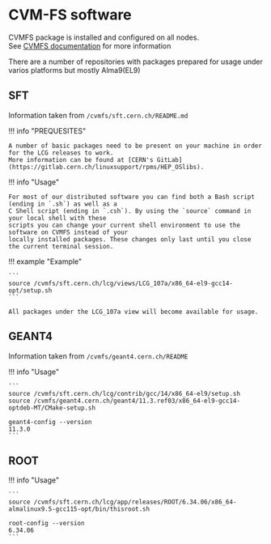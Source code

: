 # CVM-FS software

CVMFS package is installed and configured on all nodes.  
See [CVMFS documentation](https://cvmfs.readthedocs.io/en/stable/) for more information

There are a number of repositories with packages prepared for usage under varios platforms but mostly Alma9(EL9)

## SFT
Information taken from `/cvmfs/sft.cern.ch/README.md`

!!! info "PREQUESITES"

    A number of basic packages need to be present on your machine in order for the LCG releases to work.
    More information can be found at [CERN's GitLab](https://gitlab.cern.ch/linuxsupport/rpms/HEP_OSlibs).


!!! info "Usage"

    For most of our distributed software you can find both a Bash script (ending in `.sh`) as well as a
    C Shell script (ending in `.csh`). By using the `source` command in your local shell with these
    scripts you can change your current shell environment to use the software on CVMFS instead of your
    locally installed packages. These changes only last until you close the current terminal session.

!!! example "Example"

    ```
    source /cvmfs/sft.cern.ch/lcg/views/LCG_107a/x86_64-el9-gcc14-opt/setup.sh
    ```

    All packages under the LCG_107a view will become available for usage.



## GEANT4

Information taken from `/cvmfs/geant4.cern.ch/README`

!!! info "Usage"

    ```
    source /cvmfs/sft.cern.ch/lcg/contrib/gcc/14/x86_64-el9/setup.sh
    source /cvmfs/geant4.cern.ch/geant4/11.3.ref03/x86_64-el9-gcc14-optdeb-MT/CMake-setup.sh

    geant4-config --version
    11.3.0
    ```


## ROOT

!!! info "Usage"

    ```
    source /cvmfs/sft.cern.ch/lcg/app/releases/ROOT/6.34.06/x86_64-almalinux9.5-gcc115-opt/bin/thisroot.sh

    root-config --version
    6.34.06
    ```


